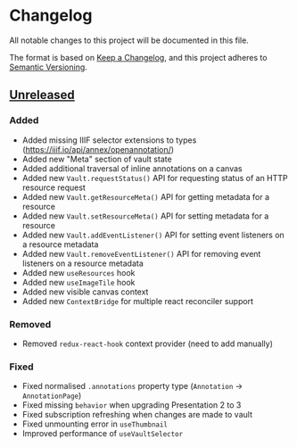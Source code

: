 # Changelog
All notable changes to this project will be documented in this file.

The format is based on [Keep a Changelog](https://keepachangelog.com/en/1.0.0/),
and this project adheres to [Semantic Versioning](https://semver.org/spec/v2.0.0.html).

## [Unreleased](https://github.com/digirati-labs/hyperion/compare/v1.1.0...master)

### Added
- Added missing IIIF selector extensions to types (https://iiif.io/api/annex/openannotation/)
- Added new "Meta" section of vault state
- Added additional traversal of inline annotations on a canvas
- Added new `Vault.requestStatus()` API for requesting status of an HTTP resource request
- Added new `Vault.getResourceMeta()` API for getting metadata for a resource
- Added new `Vault.setResourceMeta()` API for setting metadata for a resource
- Added new `Vault.addEventListener()` API for setting event listeners on a resource metadata
- Added new `Vault.removeEventListener()` API for removing event listeners on a resource metadata
- Added new `useResources` hook
- Added new `useImageTile` hook
- Added new visible canvas context
- Added new `ContextBridge` for multiple react reconciler support

### Removed
- Removed `redux-react-hook` context provider (need to add manually)

### Fixed
- Fixed normalised `.annotations` property type (`Annotation` -> `AnnotationPage`)
- Fixed missing `behavior` when upgrading Presentation 2 to 3
- Fixed subscription refreshing when changes are made to vault
- Fixed unmounting error in `useThumbnail`
- Improved performance of `useVaultSelector`
